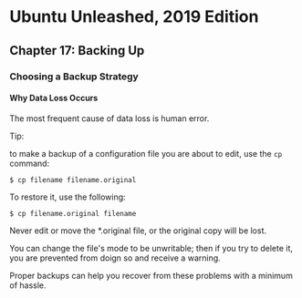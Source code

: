 # Ubuntu Unleashed, 2019 Edition

## Chapter 17: Backing Up

### Choosing a Backup Strategy

#### Why Data Loss Occurs

The most frequent cause of data loss is human error.

Tip:

to make a backup of a configuration file you are about to edit, use the `cp` command:

`$ cp filename filename.original`

To restore it, use the following:

`$ cp filename.original filename`

Never edit or move the *.original file, or the original copy will be lost.

You can change the file's mode to be unwritable; then if you try to delete it, you are prevented from doign so and receive a warning.


Proper backups can help you recover from these problems with a minimum of hassle.